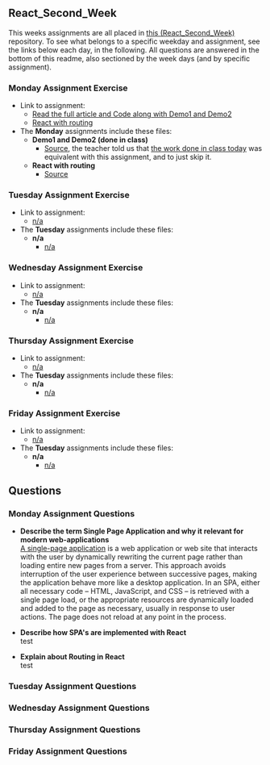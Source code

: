 ## React_Second_Week

This weeks assignments are all placed in [this (React_Second_Week)](https://github.com/Castau/React_Second_Week) repository. To see what belongs to a specific weekday and assignment, see the links below each day, in the following. All questions are answered in the bottom of this readme, also sectioned by the week days (and by specific assignment).  

### Monday Assignment Exercise
* Link to assignment: 
  * [Read the full article and Code along with Demo1 and Demo2](https://www.sitepoint.com/react-router-v4-complete-guide/)
  * [React with routing](https://docs.google.com/document/d/1vnUmdl6UBoVAZeJA8rCgaX9CZxjwFqkJ2To3d-4EKzY/edit)	
* The **Monday** assignments include these files:  
  * __Demo1 and Demo2 (done in class)__
    * [Source](https://github.com/Castau/React_Second_Week/tree/master/Monday_In_Class/src), the teacher told us that [the work done in class today](https://docs.google.com/document/d/1a-ItkJGOl7rAtLQKxyqRiczaZeQyZDnvrS7llpvpg0I/edit) was equivalent with this assignment, and to just skip it. 
  * __React with routing__
    * [Source](https://github.com/Castau/React_Second_Week/tree/master/monday_exercise/src)   
    
### Tuesday Assignment Exercise
* Link to assignment: 
  * [n/a]()
* The **Tuesday** assignments include these files:  
  * __n/a__
    * [n/a]() 
    
### Wednesday Assignment Exercise
* Link to assignment: 
  * [n/a]()
* The **Tuesday** assignments include these files:  
  * __n/a__
    * [n/a]()
    
### Thursday Assignment Exercise
* Link to assignment: 
  * [n/a]()
* The **Tuesday** assignments include these files:  
  * __n/a__
    * [n/a]()
    
### Friday Assignment Exercise
* Link to assignment: 
  * [n/a]()
* The **Tuesday** assignments include these files:  
  * __n/a__
    * [n/a]()

## Questions

### Monday Assignment Questions
* __Describe the term Single Page Application and why it relevant for modern web-applications__  
[A single-page application](https://en.wikipedia.org/wiki/Single-page_application) is a web application or web site that interacts with the user by dynamically rewriting the current page rather than loading entire new pages from a server. This approach avoids interruption of the user experience between successive pages, making the application behave more like a desktop application. In an SPA, either all necessary code – HTML, JavaScript, and CSS – is retrieved with a single page load, or the appropriate resources are dynamically loaded and added to the page as necessary, usually in response to user actions. The page does not reload at any point in the process.  
  
* __Describe how SPA's are implemented with React__  
test  
* __Explain about Routing in React__  
test  

### Tuesday Assignment Questions

### Wednesday Assignment Questions

### Thursday Assignment Questions

### Friday Assignment Questions



